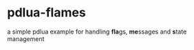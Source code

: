 # pdlua-flames
a simple pdlua example for handling **fla**gs, **me**ssages and **s**tate management
